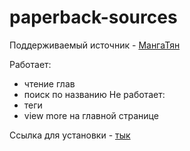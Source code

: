 # paperback-sources

Поддерживаемый источник - [МангаТян](https://manga-chan.me/)

Работает: 
- чтение глав 
- поиск по названию
Не работает:
- теги
- view more на главной странице

Ссылка для установки - [тык](https://mory1879.github.io/paperback-sources/master/index.html)
